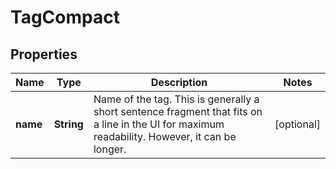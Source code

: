 # TagCompact

## Properties
Name | Type | Description | Notes
------------ | ------------- | ------------- | -------------
**name** | **String** | Name of the tag. This is generally a short sentence fragment that fits on a line in the UI for maximum readability. However, it can be longer. |  [optional]

